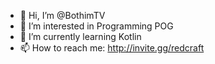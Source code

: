 - 👋 Hi, I’m @BothimTV
- 👀 I’m interested in Programming POG
- 🌱 I’m currently learning Kotlin
- 📫 How to reach me: http://invite.gg/redcraft


<!---
BothimTV/whatscord is a ✨ special ✨ repository because its `README.md` (this file) appears on your GitHub profile.
You can click the Preview link to take a look at your changes.
--->
